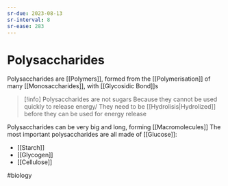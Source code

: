 ```yaml
---
sr-due: 2023-08-13
sr-interval: 8
sr-ease: 283
---
```

# Polysaccharides

Polysaccharides are [[Polymers]], formed from the [[Polymerisation]] of many [[Monosaccharides]], with [[Glycosidic Bond]]s 

> [!info] Polysaccharides are not sugars
> Because they cannot be used quickly to release energy/
> They need to be [[Hydrolisis|Hydrolized]] before they can be used for energy release

Polysaccharides can be very big and long, forming [[Macromolecules]]
The most important polysaccharides are all made of [[Glucose]]:
- [[Starch]]
- [[Glycogen]]
- [[Cellulose]]

#biology 